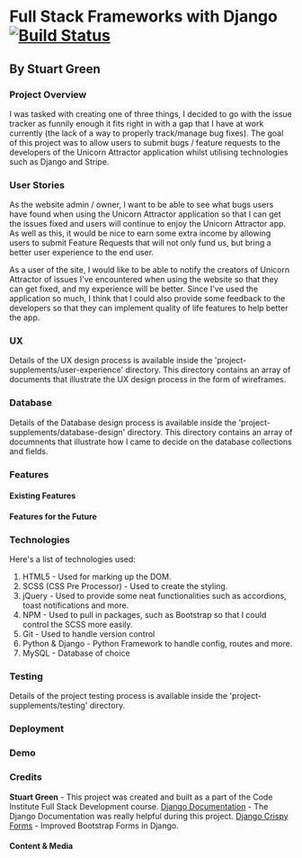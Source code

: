 # Full Stack Frameworks with Django [![Build Status](https://travis-ci.org/STEPLADD3R/full-stack-frameworks-with-django.svg?branch=master)](https://travis-ci.org/STEPLADD3R/full-stack-frameworks-with-django)
## By Stuart Green 

### Project Overview
I was tasked with creating one of three things, I decided to go with the issue tracker as funnily enough it fits right in with a gap that I have at work currently (the lack of a way to properly track/manage bug fixes). The goal of this project was to allow users to submit bugs / feature requests to the developers of the Unicorn Attractor application whilst utilising technologies such as Django and Stripe.

### User Stories
As the website admin / owner, I want to be able to see what bugs users have found when using the Unicorn Attractor application so that I can get the issues fixed and users will continue to enjoy the Unicorn Attractor app. As well as this, it would be nice to earn some extra income by allowing users to submit Feature Requests that will not only fund us, but bring a better user experience to the end user.

As a user of the site, I would like to be able to notify the creators of Unicorn Attractor of issues I've encountered when using the website so that they can get fixed, and my experience will be better. Since I've used the application so much, I think that I could also provide some feedback to the developers so that they can implement quality of life features to help better the app.

### UX
Details of the UX design process is available inside the 'project-supplements/user-experience' directory. This directory contains an array of documents that illustrate the UX design process in the form of wireframes.

### Database
Details of the Database design process is available inside the 'project-supplements/database-design' directory. This directory contains an array of documnents that illustrate how I came to decide on the database collections and fields.

### Features
#### Existing Features

#### Features for the Future

### Technologies
Here's a list of technologies used:

1. HTML5 - Used for marking up the DOM.
2. SCSS (CSS Pre Processor) - Used to create the styling.
3. jQuery - Used to provide some neat functionalities such as accordions, toast notifications and more.
4. NPM - Used to pull in packages, such as Bootstrap so that I could control the SCSS more easily.
5. Git - Used to handle version control
6. Python & Django - Python Framework to handle config, routes and more.
7. MySQL - Database of choice

### Testing
Details of the project testing process is available inside the 'project-supplements/testing' directory.

### Deployment

### Demo

### Credits
__Stuart Green__ - This project was created and built as a part of the Code Institute Full Stack Development course.
[Django Documentation](https://docs.djangoproject.com/en/2.2/) - The Django Documentation was really helpful during this project.
[Django Crispy Forms](https://django-crispy-forms.readthedocs.io/en/latest/) - Improved Bootstrap Forms in Django.

#### Content & Media
